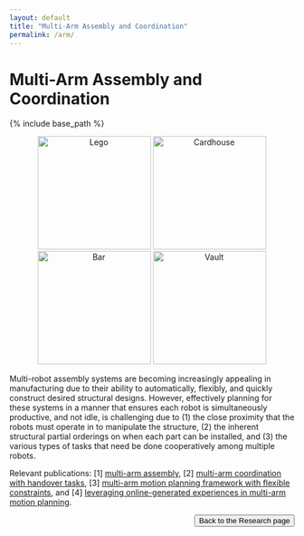 ```yaml
---
layout: default
title: "Multi-Arm Assembly and Coordination"
permalink: /arm/
---
```

<h1> Multi-Arm Assembly and Coordination </h1>

{% include base_path %}

<p style="text-align:center;">
    <img src="/files/jiaoyangli/images/lego-2x.gif" width="200pt" alt="Lego"/>
    <img src="/files/jiaoyangli/images/carhouse-2x.gif" width="200pt" alt="Cardhouse"/>
    <img src="/files/jiaoyangli/images/bar.gif" width="200pt" alt="Bar"/>
    <img src="/files/jiaoyangli/images/vault-2x.gif" width="200pt" alt="Vault"/>
</p>

Multi-robot assembly systems are becoming increasingly appealing in manufacturing 
due to their ability to automatically, flexibly, and quickly construct desired structural designs. 
However, effectively planning for these systems in a manner 
that ensures each robot is simultaneously productive, and not idle, is challenging due to 
(1) the close proximity that the robots must operate in to manipulate the structure, 
(2) the inherent structural partial orderings on when each part can be installed, and
(3) the various types of tasks that need be done cooperatively among multiple robots.


Relevant publications: 
[1] [multi-arm assembly](https://arxiv.org/abs/2203.02475 "Preprint 2022 2019"), 
[2] [multi-arm coordination with handover tasks](/publications/ZhangCASE22),
[3] [multi-arm motion planning framework with flexible constraints](/publications/ShaoulSoCS24), and 
[4] [leveraging online-generated experiences in multi-arm motion planning](/publications/ShaoulICAPS24).

<div style="float: right;">
    <button onclick="location.href='/research'" type="button">Back to the Research page</button>
</div>